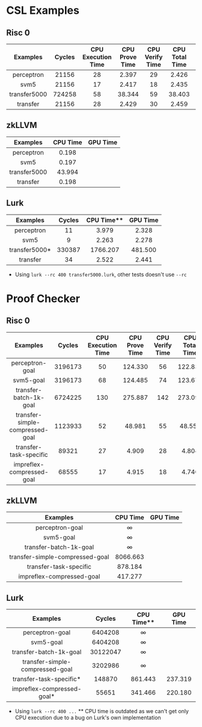 # CSL Examples

## Risc 0
|     Examples     |  Cycles | CPU Execution Time | CPU Prove Time | CPU Verify Time | CPU Total Time | GPU Time |
|:----------------:|:-------:|:------------------:|:--------------:|:---------------:|:--------------:|:--------:|
| perceptron       |  21156  |         28         |      2.397     |        29       |      2.426     |   0.621  |
| svm5             |  21156  |         17         |      2.417     |        18       |      2.435     |   0.622  |
| transfer5000     | 724258  |         58         |     38.344     |        59       |     38.403     |   7.586  |
| transfer         |  21156  |         28         |      2.429     |        30       |      2.459     |   0.597  |
                                        

## zkLLVM
|     Examples     | CPU Time | GPU Time |
|:----------------:|:--------:|:--------:|
| perceptron       |   0.198  |          |
| svm5             |   0.197  |          |
| transfer5000     |  43.994  |          |
| transfer         |   0.198  |          |


## Lurk
|     Examples     |  Cycles | CPU Time** | GPU Time |
|:----------------:|:-------:|:--------:|:--------:|
| perceptron       |    11   |   3.979  |   2.328  |
| svm5             |    9    |   2.263  |   2.278  |
| transfer5000*    |  330387 | 1766.207 | 481.500  |
| transfer         |    34   |   2.522  |   2.441  |


* Using `lurk --rc 400 transfer5000.lurk`, other tests doesn't use `--rc`

# Proof Checker

## Risc 0
|             Examples            |  Cycles | CPU Execution Time | CPU Prove Time | CPU Verify Time | CPU Total Time | GPU Time |
|:-------------------------------:|:-------:|:------------------:|:--------------:|:---------------:|:--------------:|:--------:|
| perceptron-goal                 | 3196173 |         50         |     124.330    |        56       |     122.839    |  28.088  |
| svm5-goal                       | 3196173 |         68         |     124.485    |        74       |     123.670    |  27.998  |
| transfer-batch-1k-goal          | 6724225 |        130         |     275.887    |       142       |     273.092    |  60.219  |
| transfer-simple-compressed-goal | 1123933 |         52         |      48.981    |        55       |      48.555    |  10.742  |
| transfer-task-specific          |   89321 |         27         |       4.909    |        28       |       4.804    |   1.177  |
| impreflex-compressed-goal       |   68555 |         17         |       4.915    |        18       |       4.740    |   1.156  |

## zkLLVM
|             Examples            | CPU Time | GPU Time |
|:-------------------------------:|:--------:|:--------:|
| perceptron-goal                 |     ∞    |          |
| svm5-goal                       |     ∞    |          |
| transfer-batch-1k-goal          |     ∞    |          |
| transfer-simple-compressed-goal | 8066.663 |          |
| transfer-task-specific          |  878.184 |          |
| impreflex-compressed-goal       |  417.277 |          |

## Lurk
|             Examples            | Cycles | CPU Time** | GPU Time |
|:-------------------------------:|:------:|:--------:|:--------:|
| perceptron-goal                 | 6404208|     ∞    |          |
| svm5-goal                       | 6404208|     ∞    |          |
| transfer-batch-1k-goal          |30122047|     ∞    |          |
| transfer-simple-compressed-goal | 3202986|     ∞    |          |
| transfer-task-specific*         | 148870 |  861.443 |  237.319 |
| impreflex-compressed-goal*      | 55651  |  341.466 |  220.180 |

* Using `lurk --rc 400 ...`
** CPU time is outdated as we can't get only CPU execution due to a bug on Lurk's
own implementation